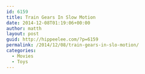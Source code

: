 ```yaml
---
id: 6159
title: Train Gears In Slow Motion
date: 2014-12-08T01:19:06+00:00
author: matth
layout: post
guid: http://hippeelee.com/?p=6159
permalink: /2014/12/08/train-gears-in-slo-motion/
categories:
  - Movies
  - Toys
---
```

